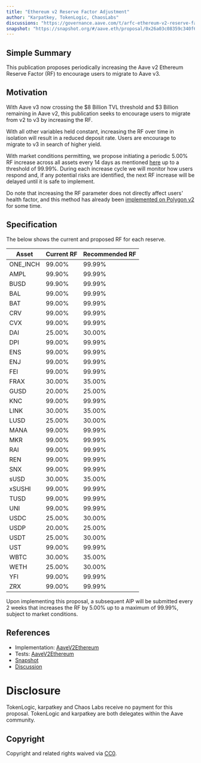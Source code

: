 ```yaml
---
title: "Ethereum v2 Reserve Factor Adjustment"
author: "Karpatkey, TokenLogic, ChaosLabs"
discussions: "https://governance.aave.com/t/arfc-ethereum-v2-reserve-factor-adjustment/16764"
snapshot: "https://snapshot.org/#/aave.eth/proposal/0x26a03c08359c340f63b78b0c3e96d37aa0adeda65814643b0886d4719048ea7e"
---
```


## Simple Summary

This publication proposes periodically increasing the Aave v2 Ethereum Reserve Factor (RF) to encourage users to migrate to Aave v3.

## Motivation

With Aave v3 now crossing the $8 Billion TVL threshold and $3 Billion remaining in Aave v2, this publication seeks to encourage users to migrate from v2 to v3 by increasing the RF.

With all other variables held constant, increasing the RF over time in isolation will result in a reduced deposit rate. Users are encourage to migrate to v3 in search of higher yield.

With market conditions permitting, we propose initiating a periodic 5.00% RF increase across all assets every 14 days as mentioned [here](https://governance.aave.com/t/arfc-chaos-labs-incremental-reserve-factor-updates-aave-v2-ethereum/13766) up to a threshold of 99.99%. During each increase cycle we will monitor how users respond and, if any potential risks are identified, the next RF increase will be delayed until it is safe to implement.

Do note that increasing the RF parameter does not directly affect users' health factor, and this method has already been [implemented on Polygon v2](https://governance.aave.com/t/temp-check-polygon-v2-to-v3-liquidity-migration/12350) for some time.

## Specification

The below shows the current and proposed RF for each reserve.

| Asset    | Current RF | Recommended RF |
| -------- | ---------- | -------------- |
| ONE_INCH | 99.00%     | 99.99%         |
| AMPL     | 99.90%     | 99.99%         |
| BUSD     | 99.90%     | 99.99%         |
| BAL      | 99.00%     | 99.99%         |
| BAT      | 99.00%     | 99.99%         |
| CRV      | 99.00%     | 99.99%         |
| CVX      | 99.00%     | 99.99%         |
| DAI      | 25.00%     | 30.00%         |
| DPI      | 99.00%     | 99.99%         |
| ENS      | 99.00%     | 99.99%         |
| ENJ      | 99.00%     | 99.99%         |
| FEI      | 99.00%     | 99.99%         |
| FRAX     | 30.00%     | 35.00%         |
| GUSD     | 20.00%     | 25.00%         |
| KNC      | 99.00%     | 99.99%         |
| LINK     | 30.00%     | 35.00%         |
| LUSD     | 25.00%     | 30.00%         |
| MANA     | 99.00%     | 99.99%         |
| MKR      | 99.00%     | 99.99%         |
| RAI      | 99.00%     | 99.99%         |
| REN      | 99.00%     | 99.99%         |
| SNX      | 99.00%     | 99.99%         |
| sUSD     | 30.00%     | 35.00%         |
| xSUSHI   | 99.00%     | 99.99%         |
| TUSD     | 99.00%     | 99.99%         |
| UNI      | 99.00%     | 99.99%         |
| USDC     | 25.00%     | 30.00%         |
| USDP     | 20.00%     | 25.00%         |
| USDT     | 25.00%     | 30.00%         |
| UST      | 99.00%     | 99.99%         |
| WBTC     | 30.00%     | 35.00%         |
| WETH     | 25.00%     | 30.00%         |
| YFI      | 99.00%     | 99.99%         |
| ZRX      | 99.00%     | 99.99%         |

Upon implementing this proposal, a subsequent AIP will be submitted every 2 weeks that increases the RF by 5.00% up to a maximum of 99.99%, subject to market conditions.

## References

- Implementation: [AaveV2Ethereum](https://github.com/bgd-labs/aave-proposals-v3/blob/1c642cb090ba92717b6e99442b6904b6945b6993/src/20240304_AaveV2Ethereum_EthereumV2ReserveFactorAdjustment/AaveV2Ethereum_EthereumV2ReserveFactorAdjustment_20240304.sol)
- Tests: [AaveV2Ethereum](https://github.com/bgd-labs/aave-proposals-v3/blob/1c642cb090ba92717b6e99442b6904b6945b6993/src/20240304_AaveV2Ethereum_EthereumV2ReserveFactorAdjustment/AaveV2Ethereum_EthereumV2ReserveFactorAdjustment_20240304.t.sol)
- [Snapshot](https://snapshot.org/#/aave.eth/proposal/0x26a03c08359c340f63b78b0c3e96d37aa0adeda65814643b0886d4719048ea7e)
- [Discussion](https://governance.aave.com/t/arfc-ethereum-v2-reserve-factor-adjustment/16764)

# Disclosure

TokenLogic, karpatkey and Chaos Labs receive no payment for this proposal. TokenLogic and karpatkey are both delegates within the Aave community.

## Copyright

Copyright and related rights waived via [CC0](https://creativecommons.org/publicdomain/zero/1.0/).
